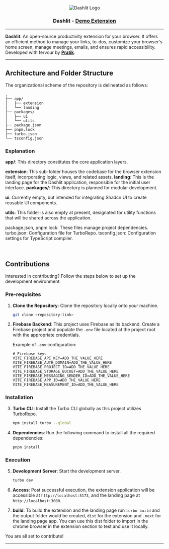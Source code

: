 <div align="center">

![Dashlit Logo](https://github.com/pratik-codes/Dashlit/blob/monorepo-migration/apps/landing/public/logo-white.png)

### Dashlit - [Demo Extension](https://demo.dashlit.com/)

</div>

---

**Dashlit**: An open-source productivity extension for your browser. It offers an efficient method to manage your links, to-dos, customize your browser's home screen, manage meetings, emails, and ensures rapid accessibility. Developed with fervour by [**Pratik**](https://twitter.com/pratikk_tiwari).

---

## Architecture and Folder Structure

The organizational scheme of the repository is delineated as follows:

```plaintext
.
├── app/
│   ├── extension
│   └── landing
├── packages/
│   ├── ui
│   └── utils
├── package.json
├── pnpm.lock
├── turbo.json
└── tsconfig.json
```

### Explanation

**app/**: This directory constitutes the core application layers.

**extension**: This sub-folder houses the codebase for the browser extension itself, incorporating logic, views, and related assets.
**landing**: This is the landing page for the Dashlit application, responsible for the initial user interface.
**packages/**: This directory is planned for modular development.

**ui**: Currently empty, but intended for integrating Shadcn UI to create reusable UI components.

**utils**: This folder is also empty at present, designated for utility functions that will be shared across the application.

package.json, pnpm.lock: These files manage project dependencies.
turbo.json: Configuration file for TurboRepo.
tsconfig.json: Configuration settings for TypeScript compiler.

<br/>

## Contributions

Interested in contributing? Follow the steps below to set up the development environment.

### Pre-requisites

1. **Clone the Repository**: Clone the repository locally onto your machine.

   ```bash
   git clone <repository-link>
   ```

2. **Firebase Backend**: This project uses Firebase as its backend. Create a Firebase project and populate the `.env` file located at the project root with the appropriate credentials.

   Example of `.env` configuration:

   ```env
   # Firebase keys
   VITE_FIREBASE_API_KEY=ADD_THE_VALUE_HERE
   VITE_FIREBASE_AUTH_DOMAIN=ADD_THE_VALUE_HERE
   VITE_FIREBASE_PROJECT_ID=ADD_THE_VALUE_HERE
   VITE_FIREBASE_STORAGE_BUCKET=ADD_THE_VALUE_HERE
   VITE_FIREBASE_MESSAGING_SENDER_ID=ADD_THE_VALUE_HERE
   VITE_FIREBASE_APP_ID=ADD_THE_VALUE_HERE
   VITE_FIREBASE_MEASUREMENT_ID=ADD_THE_VALUE_HERE
   ```

### Installation

3. **Turbo CLI**: Install the Turbo CLI globally as this project utilizes TurboRepo.

   ```bash
   npm install turbo --global
   ```

4. **Dependencies**: Run the following command to install all the required dependencies:

   ```bash
   pnpm install
   ```

### Execution

5. **Development Server**: Start the development server.

   ```bash
   turbo dev
   ```

6. **Access**: Post successful execution, the extension application will be accessible at `http://localhost:5173`, and the landing page at `http://localhost:3000`.

7. **build**: To build the extension and the landing page run `turbo build` and the output folder would be created, `dist` for the extension and `.next` for the landing page app. You can use this dist folder to import in the chrome browser in the extension section to test and use it locally.

You are all set to contribute!

---
